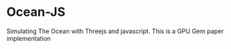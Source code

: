 # Ocean-JS
Simulating The Ocean with Threejs and javascript. This is a GPU Gem paper implementation
